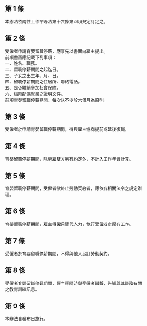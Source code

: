 第 1 條
-------
本辦法依兩性工作平等法第十六條第四項規定訂定之。

第 2 條
-------
受僱者申請育嬰留職停薪，應事先以書面向雇主提出。  
前項書面應記載下列事項：  
一、姓名、職務。  
二、留職停薪期間之起迄日。  
三、子女之出生年、月、日。  
四、留職停薪期間之住居所、聯絡電話。  
五、是否繼續參加社會保險。  
六、檢附配偶就業之證明文件。  
前項育嬰留職停薪期間，每次以不少於六個月為原則。

第 3 條
-------
受僱者於申請育嬰留職停薪期間，得與雇主協商提前或延後復職。

第 4 條
-------
育嬰留職停薪期間，除勞雇雙方另有約定外，不計入工作年資計算。

第 5 條
-------
育嬰留職停薪期間，受僱者欲終止勞動契約者，應依各相關法令之規定辦  
理。

第 6 條
-------
育嬰留職停薪期間，雇主得僱用替代人力，執行受僱者之原有工作。

第 7 條
-------
受僱者於育嬰留職停薪期間，不得與他人另訂勞動契約。

第 8 條
-------
受僱者育嬰留職停薪期間，雇主應隨時與受僱者聯繫，告知與其職務有關  
之教育訓練訊息。

第 9 條
-------
本辦法自發布日施行。

